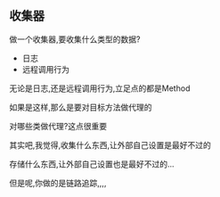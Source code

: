 ## 收集器
做一个收集器,要收集什么类型的数据?

- 日志
- 远程调用行为

无论是日志,还是远程调用行为,立足点的都是Method

如果是这样,那么是要对目标方法做代理的

对哪些类做代理?这点很重要

其实吧,我觉得,收集什么东西,让外部自己设置是最好不过的

存储什么东西,让外部自己设置也是最好不过的...

但是呢,你做的是链路追踪,,,,





